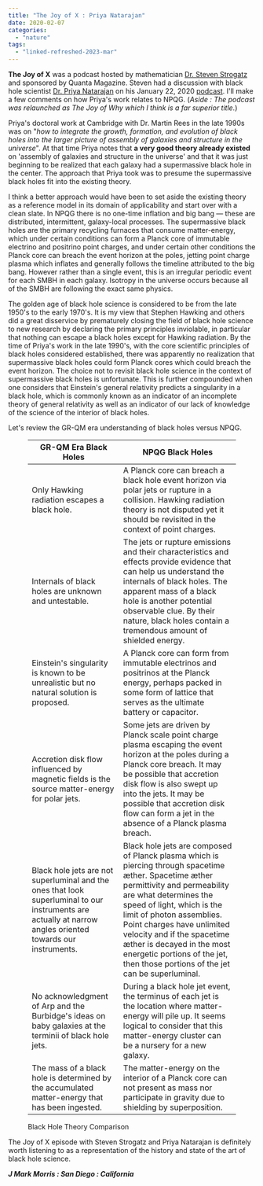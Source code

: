 ```yaml
---
title: "The Joy of X : Priya Natarajan"
date: 2020-02-07
categories: 
  - "nature"
tags: 
  - "linked-refreshed-2023-mar"
---
```


**The Joy of X** was a podcast hosted by mathematician [Dr. Steven Strogatz](https://en.wikipedia.org/wiki/Steven_Strogatz) and sponsored by Quanta Magazine. Steven had a discussion with black hole scientist [Dr. Priya Natarajan](https://en.wikipedia.org/wiki/Priyamvada_Natarajan) on his January 22, 2020 [podcast](https://podcasts.apple.com/us/podcast/the-joy-of-x/id1495067186). I'll make a few comments on how Priya's work relates to NPQG. (_Aside : The podcast was relaunched as The Joy of Why which I think is a far superior title._)

Priya's doctoral work at Cambridge with Dr. Martin Rees in the late 1990s was on "_how to integrate the growth, formation, and evolution of black holes into the larger picture of assembly of galaxies and structure in the universe_". At that time Priya notes that **a very good theory already existed** on 'assembly of galaxies and structure in the universe' and that it was just beginning to be realized that each galaxy had a supermassive black hole in the center. The approach that Priya took was to presume the supermassive black holes fit into the existing theory.

I think a better approach would have been to set aside the existing theory as a reference model in its domain of applicability and start over with a clean slate. In NPQG there is no one-time inflation and big bang — these are distributed, intermittent, galaxy-local processes. The supermassive black holes are the primary recycling furnaces that consume matter-energy, which under certain conditions can form a Planck core of immutable electrino and positrino point charges, and under certain other conditions the Planck core can breach the event horizon at the poles, jetting point charge plasma which inflates and generally follows the timeline attributed to the big bang. However rather than a single event, this is an irregular periodic event for each SMBH in each galaxy. Isotropy in the universe occurs because all of the SMBH are following the exact same physics.

The golden age of black hole science is considered to be from the late 1950's to the early 1970's. It is my view that Stephen Hawking and others did a great disservice by prematurely closing the field of black hole science to new research by declaring the primary principles inviolable, in particular that nothing can escape a black holes except for Hawking radiation. By the time of Priya's work in the late 1990's, with the core scientific principles of black holes considered established, there was apparently no realization that supermassive black holes could form Planck cores which could breach the event horizon. The choice not to revisit black hole science in the context of supermassive black holes is unfortunate. This is further compounded when one considers that Einstein's general relativity predicts a singularity in a black hole, which is commonly known as an indicator of an incomplete theory of general relativity as well as an indicator of our lack of knowledge of the science of the interior of black holes.

Let's review the GR-QM era understanding of black holes versus NPQG.

<figure>

| GR-QM Era Black Holes | NPQG Black Holes |
| --- | --- |
| Only Hawking radiation escapes a black hole. | A Planck core can breach a black hole event horizon via polar jets or rupture in a collision.      Hawking radiation theory is not disputed yet it should be revisited in the context of point charges. |
| Internals of black holes are unknown and untestable. | The jets or rupture emissions and their characteristics and effects provide evidence that can help us understand the internals of black holes.      The apparent mass of a black hole is another potential observable clue. By their nature, black holes contain a tremendous amount of shielded energy. |
| Einstein's singularity is known to be unrealistic but no natural solution is proposed. | A Planck core can form from immutable electrinos and positrinos at the Planck energy, perhaps packed in some form of lattice that serves as the ultimate battery or capacitor. |
| Accretion disk flow influenced by magnetic fields is the source matter-energy for polar jets. | Some jets are driven by Planck scale point charge plasma escaping the event horizon at the poles during a Planck core breach.      It may be possible that accretion disk flow is also swept up into the jets. It may be possible that accretion disk flow can form a jet in the absence of a Planck plasma breach. |
| Black hole jets are not superluminal and the ones that look superluminal to our instruments are actually at narrow angles oriented towards our instruments. | Black hole jets are composed of Planck plasma which is piercing through spacetime æther. Spacetime æther permittivity and permeability are what determines the speed of light, which is the limit of photon assemblies. Point charges have unlimited velocity and if the spacetime æther is decayed in the most energetic portions of the jet, then those portions of the jet can be superluminal. |
| No acknowledgment of Arp and the Burbidge's ideas on baby galaxies at the terminii of black hole jets. | During a black hole jet event, the terminus of each jet is the location where matter-energy will pile up. It seems logical to consider that this matter-energy cluster can be a nursery for a new galaxy. |
| The mass of a black hole is determined by the accumulated matter-energy that has been ingested. | The matter-energy on the interior of a Planck core can not present as mass nor participate in gravity due to shielding by superposition. |

<figcaption>

Black Hole Theory Comparison

</figcaption>

</figure>

The Joy of X episode with Steven Strogatz and Priya Natarajan is definitely worth listening to as a representation of the history and state of the art of black hole science.

_**J Mark Morris : San Diego : California**_
